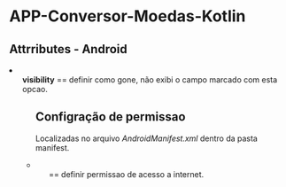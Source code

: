 # APP-Conversor-Moedas-Kotlin
<h2>Attrributes - Android</h2>
<li>
  <ul><strong>visibility</strong> == definir como gone, não exibi o campo marcado com esta opcao.<ul>


</li>

<h2>Configração de permissao</h2>
<p>Localizadas no arquivo <em>AndroidManifest.xml</em> dentro da pasta manifest.</p>
<li>
  <ul><strong><uses-permission android:name="android.permission.INTERNET" /></strong> == definir permissao de acesso a internet.<ul>


</li>

